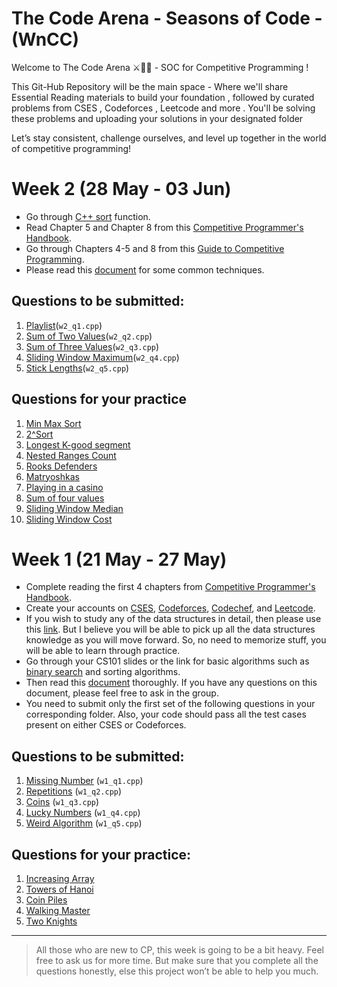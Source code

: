 # The Code Arena - Seasons of Code - (WnCC) 
Welcome to The Code Arena ⚔️👨‍💻 - SOC for Competitive Programming !

This Git-Hub Repository will be the main space - Where we'll share Essential Reading materials to build your foundation , followed by curated problems from CSES , Codeforces , Leetcode and more .
You'll be solving these problems and uploading your solutions in your designated folder

Let’s stay consistent, challenge ourselves, and level up together in the world of competitive programming!

# Week 2 (28 May - 03 Jun)

- Go through [C++ sort](https://www.geeksforgeeks.org/sort-c-stl/) function.
- Read Chapter 5 and Chapter 8 from this [Competitive Programmer's Handbook](https://cses.fi/book/book.pdf).
- Go through Chapters 4-5 and 8 from this [Guide to Competitive Programming](Resources/Guide_to_Competitive_Programming.pdf).
- Please read this [document]() for some common techniques.

## Questions to be submitted:

1. [Playlist](https://cses.fi/problemset/task/1141)(`w2_q1.cpp`)
2. [Sum of Two Values](https://cses.fi/problemset/task/1640)(`w2_q2.cpp`)
3. [Sum of Three Values](https://cses.fi/problemset/task/1641)(`w2_q3.cpp`)
4. [Sliding Window Maximum](https://leetcode.com/problems/sliding-window-maximum/description/)(`w2_q4.cpp`)
5. [Stick Lengths](https://cses.fi/problemset/task/1074)(`w2_q5.cpp`)

## Questions for your practice

1. [Min Max Sort](https://codeforces.com/problemset/problem/1792/C)
2. [2^Sort](https://codeforces.com/problemset/problem/1692/G)
3. [Longest K-good segment](https://codeforces.com/contest/616/problem/D)
4. [Nested Ranges Count](https://cses.fi/problemset/task/2169#:~:text=CSES%20%2D%20Nested%20Ranges%20Count&text=Given%20n%20ranges%2C%20your%20task,c%20and%20d%E2%89%A4b.&text=The%20first%20input%20line%20has,n%3A%20the%20number%20of%20ranges.)
5. [Rooks Defenders](https://codeforces.com/problemset/problem/1679/C)
6. [Matryoshkas](https://codeforces.com/problemset/problem/1790/D)
7. [Playing in a casino](https://codeforces.com/problemset/problem/1808/B)
8. [Sum of four values](https://cses.fi/problemset/task/1642)
9. [Sliding Window Median](https://cses.fi/problemset/task/1076)
10. [Sliding Window Cost](https://cses.fi/problemset/task/1077)

# Week 1 (21 May - 27 May)

- Complete reading the first 4 chapters from [Competitive Programmer's Handbook](https://cses.fi/book/book.pdf).
- Create your accounts on [CSES](https://cses.fi/), [Codeforces](https://codeforces.com/), [Codechef](https://www.codechef.com/), and [Leetcode](https://leetcode.com/).
- If you wish to study any of the data structures in detail, then please use this [link](https://www.cse.iitb.ac.in/~akg/courses/2024-ds/). But I believe you will be able to pick up all the data structures knowledge as you will move forward. So, no need to memorize stuff, you will be able to learn through practice.
- Go through your CS101 slides or the link for basic algorithms such as [binary search](https://www.geeksforgeeks.org/binary-search/) and sorting algorithms.
- Then read this [document](https://drive.google.com/file/d/1wOlj2F0VPKcNTaDtMZIj23B6ZPjj8hbp/view?usp=sharing) thoroughly. If you have any questions on this document, please feel free to ask in the group.
- You need to submit only the first set of the following questions in your corresponding folder. Also, your code should pass all the test cases present on either CSES or Codeforces.

## Questions to be submitted:
1. [Missing Number](https://cses.fi/problemset/task/1083) (`w1_q1.cpp`)
2. [Repetitions](https://cses.fi/problemset/task/1069) (`w1_q2.cpp`) 
3. [Coins](https://cses.fi/problemset/task/1617) (`w1_q3.cpp`) 
4. [Lucky Numbers](https://cses.fi/problemset/task/1090) (`w1_q4.cpp`) 
5. [Weird Algorithm](https://cses.fi/problemset/task/1068) (`w1_q5.cpp`) 

## Questions for your practice:
1. [Increasing Array](https://cses.fi/problemset/task/1094) 
2. [Towers of Hanoi](https://cses.fi/problemset/task/2165) 
3. [Coin Piles](https://cses.fi/problemset/task/1754) 
4. [Walking Master](https://cses.fi/problemset/task/1753) 
5. [Two Knights](https://cses.fi/problemset/task/1072) 

---

> All those who are new to CP, this week is going to be a bit heavy. Feel free to ask us for more time. But make sure that you complete all the questions honestly, else this project won’t be able to help you much.
